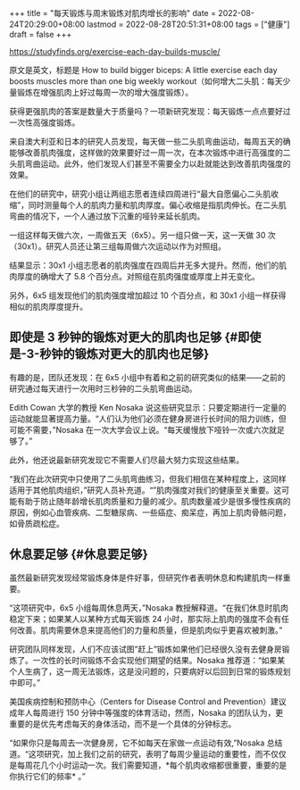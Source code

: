 +++
title = "每天锻炼与周末锻炼对肌肉增长的影响"
date = 2022-08-24T20:29:00+08:00
lastmod = 2022-08-28T20:51:31+08:00
tags = ["健康"]
draft = false
+++

<https://studyfinds.org/exercise-each-day-builds-muscle/>

原文是英文，标题是 How to build bigger biceps: A little exercise each day boosts muscles more than one big weekly workout（如何增大二头肌：每天少量锻炼在增强肌肉上好过每周一次的增大强度锻炼）。

获得更强肌肉的答案是数量大于质量吗？一项新研究发现：每天锻炼一点点要好过一次性高强度锻炼。

来自澳大利亚和日本的研究人员发现，每天做一些二头肌弯曲运动，每周五天的确能够改善肌肉强度，这样做的效果要好过一周一次，在本次锻炼中进行高强度的二头肌弯曲运动。此外，他们发现人们甚至不需要全力以赴就能达到改善肌肉强度的效果。

在他们的研究中，研究小组让两组志愿者连续四周进行“最大自愿偏心二头肌收缩”，同时测量每个人的肌肉力量和肌肉厚度。偏心收缩是指肌肉伸长。在二头肌弯曲的情况下，一个人通过放下沉重的哑铃来延长肌肉。

一组这样每天做六次，一周做五天（6x5）。另一组只做一天，这一天做 30 次（30x1）。研究人员还让第三组每周做六次运动以作为对照组。

结果显示：30x1 小组志愿者的肌肉强度在四周后并无多大提升。然而，他们的肌肉厚度的确增大了 5.8 个百分点。对照组在肌肉强度或厚度上并无变化。

另外，6x5 组发现他们的肌肉强度增加超过 10 个百分点，和 30x1 小组一样获得相似的肌肉厚度提升。


## 即使是 3 秒钟的锻炼对更大的肌肉也足够 {#即使是-3-秒钟的锻炼对更大的肌肉也足够}

有趣的是，团队还发现：在 6x5 小组中有着和之前的研究类似的结果——之前的研究通过每天进行一次用时三秒钟的二头肌弯曲运动。

Edith Cowan 大学的教授 Ken Nosaka 说这些研究显示：只要定期进行一定量的运动就能显著提高力量。“人们认为他们必须在健身房进行长时间的阻力训练，但可能不需要，”Nosaka 在一次大学会议上说。“每天缓慢放下哑铃一次或六次就足够了。”

此外，他还说最新研究发现它不需要人们尽最大努力实现这些结果。

“我们在此次研究中只使用了二头肌弯曲练习，但我们相信在某种程度上，这同样适用于其他肌肉组织，”研究人员补充道。“”肌肉强度对我们的健康至关重要。这可能有助于防止随年龄增长肌肉质量和力量的减少。肌肉数量减少是很多慢性疾病的原因，例如心血管疾病、二型糖尿病、一些癌症、痴呆症，再加上肌肉骨骼问题，如骨质疏松症。


## 休息要足够 {#休息要足够}

虽然最新研究发现经常锻炼身体是件好事，但研究作者表明休息和构建肌肉一样重要。

“这项研究中，6x5 小组每周休息两天，”Nosaka 教授解释道。“在我们休息时肌肉稳定下来；如果某人以某种方式每天锻炼 24 小时，那实际上肌肉的强度不会有任何改善。肌肉需要休息来提高他们的力量和质量，但是肌肉似乎更喜欢被刺激。”

研究团队同样发现，人们不应该试图“赶上”锻炼如果他们已经很久没有去健身房锻炼了。一次性的长时间锻炼不会实现他们期望的结果。Nosaka 推荐道：“如果某个人生病了，这一周无法锻炼，这是没问题的，只要病好以后回到日常的锻炼规划中即可。”

美国疾病控制和预防中心（Centers for Disease Control and Prevention）建议成年人每周进行 150 分钟中等强度的体育活动，然而，Nosaka 的团队认为，更重要的是优先考虑每天的身体活动，而不是一个具体的分钟标志。

“如果你只是每周去一次健身房，它不如每天在家做一点运动有效,”Nosaka 总结道。“这项研究，加上我们之前的研究，表明了每周少量运动的重要性，而不仅仅是每周花几个小时运动一次。我们需要知道，\*每个肌肉收缩都很重要，重要的是你执行它们的频率\* 。”